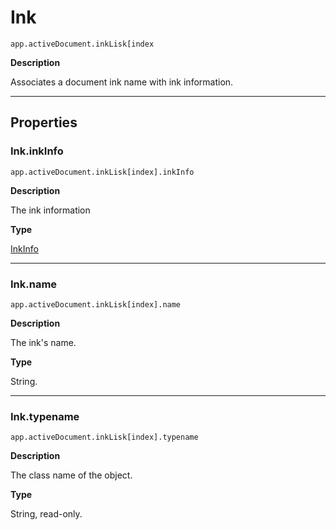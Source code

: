 # Ink

`app.activeDocument.inkLisk[index`

**Description**

Associates a document ink name with ink information.

---

## Properties

### Ink.inkInfo

`app.activeDocument.inkLisk[index].inkInfo`

**Description**

The ink information

**Type**

[InkInfo](./InkInfo.md)

---

### Ink.name

`app.activeDocument.inkLisk[index].name`

**Description**

The ink's name.

**Type**

String.

---

### Ink.typename

`app.activeDocument.inkLisk[index].typename`

**Description**

The class name of the object.

**Type**

String, read-only.
